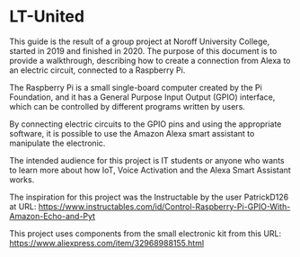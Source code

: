 # LT-United
This guide is the result of a group project at Noroff University College, started in 2019 and finished in 2020. The purpose of this document is to provide a walkthrough, describing how to create a connection from Alexa to an electric circuit, connected to a Raspberry Pi.

The Raspberry Pi is a small single-board computer created by the Pi Foundation, and it has a General Purpose Input Output (GPIO) interface, which can be controlled by different programs written by users.

By connecting electric circuits to the GPIO pins and using the appropriate software, it is possible to use the Amazon Alexa smart assistant to manipulate the electronic.

The intended audience for this project is IT students or anyone who wants to learn more about how IoT, Voice Activation and the Alexa Smart Assistant works.

The inspiration for this project was the Instructable by  the user PatrickD126 at URL:
https://www.instructables.com/id/Control-Raspberry-Pi-GPIO-With-Amazon-Echo-and-Pyt

This project uses components from the small electronic kit from this URL:
https://www.aliexpress.com/item/32968988155.html
